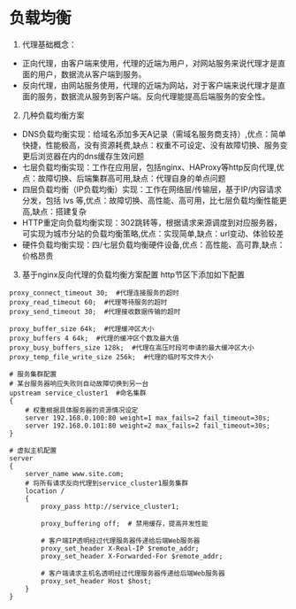 # 负载均衡

1. 代理基础概念：

* 正向代理，由客户端来使用，代理的近端为用户，对网站服务来说代理才是直面的用户，数据流从客户端到服务。
* 反向代理，由网站服务使用，代理的近端为网站，对于客户端来说代理才是直面的服务，数据流从服务到客户端。反向代理能提高后端服务的安全性。

2. 几种负载均衡方案

* DNS负载均衡实现：给域名添加多天A记录（需域名服务商支持）,优点：简单快捷，性能极高，没有资源耗费,缺点：权重不可设定、没有故障切换、服务变更后浏览器在内的dns缓存生效问题
* 七层负载均衡实现：工作在应用层，包括nginx、HAProxy等http反向代理,优点：故障切换、后端集群高可用,缺点：代理自身的单点问题
* 四层负载均衡（IP负载均衡）实现：工作在网络层/传输层，基于IP/内容请求分发，包括 lvs 等,优点：故障切换、高性能、高可用，比七层负载均衡性能更高,缺点：搭建复杂
* HTTP重定向负载均衡实现：302跳转等，根据请求来源调度到对应服务器，可实现为城市分站的负载均衡策略,优点：实现简单,缺点：url变动、体验较差
* 硬件负载均衡实现：四/七层负载均衡硬件设备,优点：高性能、高可靠,缺点：价格昂贵

3. 基于nginx反向代理的负载均衡方案配置
http节区下添加如下配置
```
proxy_connect_timeout 30;  #代理连接服务的超时
proxy_read_timeout 60;  #代理等待服务的超时
proxy_send_timeout 30;  #代理接收数据传输的超时

proxy_buffer_size 64k;  #代理缓冲区大小
proxy_buffers 4 64k;  #代理的缓冲区个数及最大值
proxy_busy_buffers_size 128k;  #代理在高压时段可申请的最大缓冲区大小
proxy_temp_file_write_size 256k;  #代理的临时写文件大小

# 服务集群配置
# 某台服务器响应失败则自动故障切换到另一台
upstream service_cluster1  #命名集群
{
    # 权重根据具体服务器的资源情况设定
    server 192.168.0.100:80 weight=1 max_fails=2 fail_timeout=30s;
    server 192.168.0.101:80 weight=2 max_fails=2 fail_timeout=30s;
}

# 虚拟主机配置
server
{
    server_name www.site.com;
    # 将所有请求反向代理到service_cluster1服务集群
    location /
    {
        proxy_pass http://service_cluster1;

        proxy_buffering off;  # 禁用缓存，提高并发性能

        # 客户端IP透明经过代理服务器传递给后端Web服务器
        proxy_set_header X-Real-IP $remote_addr;
        proxy_set_header X-Forwarded-For $remote_addr;

        # 客户端请求主机名透明经过代理服务器传递给后端Web服务器
        proxy_set_header Host $host;
    }
}
```